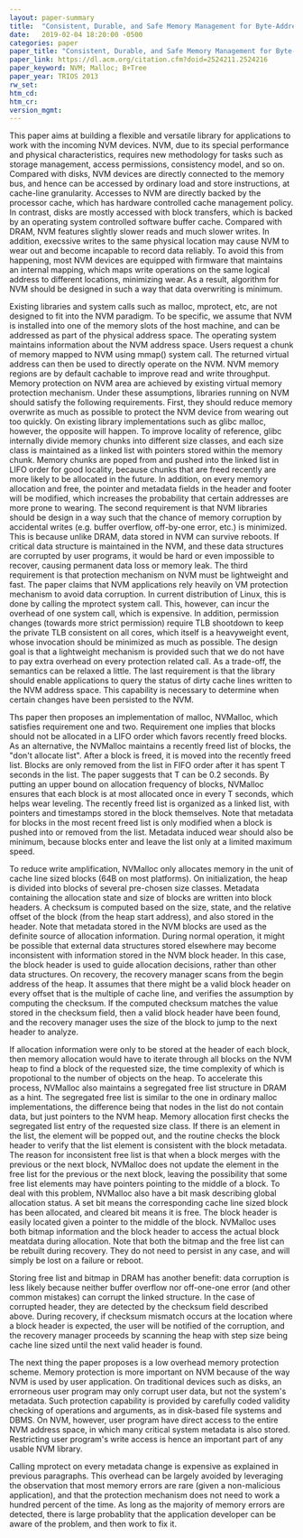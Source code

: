 ```yaml
---
layout: paper-summary
title:  "Consistent, Durable, and Safe Memory Management for Byte-Addressable Non-Volatile Main Memory"
date:   2019-02-04 18:20:00 -0500
categories: paper
paper_title: "Consistent, Durable, and Safe Memory Management for Byte-Addressable Non-Volatile Main Memory"
paper_link: https://dl.acm.org/citation.cfm?doid=2524211.2524216
paper_keyword: NVM; Malloc; B+Tree
paper_year: TRIOS 2013
rw_set: 
htm_cd: 
htm_cr: 
version_mgmt: 
---  
```


This paper aims at building a flexible and versatile library for applications to work with the incoming NVM devices.
NVM, due to its special performance and physical characteristics, requires new methodology for tasks such as 
storage management, access permissions, consistency model, and so on. Compared with disks, NVM devices are directly
connected to the memory bus, and hence can be accessed by ordinary load and store instructions, at cache-line granularity.
Accesses to NVM are directly backed by the processor cache, which has hardware controlled cache management policy.
In contrast, disks are mostly accessed with block transfers, which is backed by an operating system controlled 
software buffer cache. Compared with DRAM, NVM features slightly slower reads and much slower writes. In addition, 
execssive writes to the same physical location may cause NVM to wear out and become incapable to record data reliably. 
To avoid this from happening, most NVM devices are equipped with firmware that maintains an internal mapping, which maps 
write operations on the same logical address to different locations, minimizing wear. As a result, algorithm for NVM 
should be designed in such a way that data overwriting is minimum.

Existing libraries and system calls such as malloc, mprotect, etc, are not designed to fit into the NVM paradigm. To
be specific, we assume that NVM is installed into one of the memory slots of the host machine, and can be addressed
as part of the physical address space. The operating system maintains information about the NVM address space. Users
request a chunk of memory mapped to NVM using mmap() system call. The returned virtual address can then be used to
directly operate on the NVM. NVM memory regions are by default cachable to improve read and write throughput. Memory
protection on NVM area are achieved by existing virtual memory protection mechanism. Under these assumptions, libraries
running on NVM should satisfy the following requirements. First, they should reduce memory overwrite as much as possible 
to protect the NVM device from wearing out too quickly. On existing library implementations such as glibc malloc, however, 
the opposite will happen. To improve locality of reference, glibc internally divide memory chunks into different 
size classes, and each size class is maintained as a linked list with pointers stored within the memory chunk. Memory
chunks are poped from and pushed into the linked list in LIFO order for good locality, because chunks that are freed
recently are more likely to be allocated in the future. In addition, on every memory allocation and free, the pointer
and metadata fields in the header and footer will be modified, which increases the probability that certain addresses are 
more prone to wearing. The second requirement is that NVM libraries should be design in a way such that the chance of 
memory corruption by accidental writes (e.g. buffer overflow, off-by-one error, etc.) is minimized. This is because unlike
DRAM, data stored in NVM can survive reboots. If critical data structure is maintained in the NVM, and these data structures 
are corrupted by user programs, it would be hard or even impossible to recover, causing permanent data loss or memory leak.
The third requirement is that protection mechanism on NVM must be lightweight and fast. The paper claims that NVM 
applications rely heavily on VM protection mechanism to avoid data corruption. In current distribution of Linux, this is 
done by calling the mprotect system call. This, however, can incur the overhead of one system call, which is expensive.
In addition, permission changes (towards more strict permission) require TLB shootdown to keep the private TLB consistent on
all cores, which itself is a heavyweight event, whose invocation should be minimized as much as possible.
The design goal is that a lightweight mechanism is provided such that we do not have to pay extra overhead on every protection 
related call. As a trade-off, the semantics can be relaxed a little. The last requirement is that the library should 
enable applications to query the status of dirty cache lines written to the NVM address space. This capability is necessary
to determine when certain changes have been persisted to the NVM. 

Ths paper then proposes an implementation of malloc, NVMalloc, which satisfies requirement one and two. Requirement one 
implies that blocks should not be allocated in a LIFO order which favors recently freed blocks. As an alternative, the 
NVMalloc maintains a recently freed list of blocks, the "don't allocate list". After a block is freed, it is moved into
the recently freed list. Blocks are only removed from the list in FIFO order after it has spent T seconds in the list.
The paper suggests that T can be 0.2 seconds. By putting an upper bound on allocation frequency of blocks, NVMalloc ensures 
that each block is at most allocated once in every T seconds, which helps wear leveling. The recently freed list 
is organized as a linked list, with pointers and timestamps stored in the block themselves. Note that metadata for blocks 
in the most recent freed list is only modified when a block is pushed into or removed from the list. Metadata induced 
wear should also be minimum, because blocks enter and leave the list only at a limited maximum speed. 

To reduce write amplification, NVMalloc only allocates memory in the unit of cache line sized blocks (64B on most platforms). 
On initialization, the heap is divided into blocks of several pre-chosen size classes. Metadata containing the allocation
state and size of blocks are written into block headers. A checksum is computed based on the size, state, and the relative 
offset of the block (from the heap start address), and also stored in the header. Note that metadata stored in the NVM 
blocks are used as the definite source of allocation information. During normal operation, it might be possible that 
external data structures stored elsewhere may become inconsistent with information stored in the NVM block header. In 
this case, the block header is used to guide allocation decisions, rather than other data structures. On recovery,
the recovery manager scans from the begin address of the heap. It assumes that there might be a valid block header on 
every offset that is the multiple of cache line, and verifies the assumption by computing the checksum. If the computed 
checksum matches the value stored in the checksum field, then a valid block header have been found, and the recovery manager
uses the size of the block to jump to the next header to analyze. 

If allocation information were only to be stored at the header of each block, then memory allocation would have to 
iterate through all blocks on the NVM heap to find a block of the requested size, the time complexity of which is 
propotional to the number of objects on the heap. To accelerate this process, NVMalloc also maintains a segregated
free list structure in DRAM as a hint. The segregated free list is similar to the one in ordinary malloc implementations, 
the difference being that nodes in the list do not contain data, but just pointers to the NVM heap. Memory allocation
first checks the segregated list entry of the requested size class. If there is an element in the list, the element will
be popped out, and the routine checks the block header to verify that the list element is consistent with the block
metadata. The reason for inconsistent free list is that when a block merges with the previous or the next block,
NVMalloc does not update the element in the free list for the previous or the next block, leaving the possibility
that some free list elements may have pointers pointing to the middle of a block. To deal with this problem, NVMalloc
also have a bit mask describing global allocation status. A set bit means the corresponding cache line sized block
has been allocated, and cleared bit means it is free. The block header is easily located given a pointer to the middle
of the block. NVMalloc uses both bitmap information and the block header to access the actual block meatdata during
allocation. Note that both the bitmap and the free list can be rebuilt during recovery. They do not need to persist
in any case, and will simply be lost on a failure or reboot.

Storing free list and bitmap in DRAM has another benefit: data corruption is less likely because neither buffer 
overflow nor off-one-one error (and other common mistakes) can corrupt the linked structure. In the case of corrupted
header, they are detected by the checksum field described above. During recovery, if checksum mismatch occurs at the 
location where a block header is expected, the user will be notified of the corruption, and the recovery manager
proceeds by scanning the heap with step size being cache line sized until the next valid header is found.

The next thing the paper proposes is a low overhead memory protection scheme. Memory protection is more important on NVM
because of the way NVM is used by user application. On traditional devices such as disks, an errorneous user program
may only corrupt user data, but not the system's metadata. Such protection capability is provided by carefully coded
validity checking of operations and arguments, as in disk-based file systems and DBMS. On NVM, however, user program
have direct access to the entire NVM address space, in which many critical system metadata is also stored. Restricting 
user program's write access is hence an important part of any usable NVM library.

Calling mprotect on every metadata change is expensive as explained in previous paragraphs. This overhead can be largely
avoided by leveraging the observation that most memory errors are rare (given a non-malicious application), and that the 
protection mechanism does not need to work a hundred percent of the time. As long as the majority of memory errors are 
detected, there is large probablity that the application developer can be aware of the problem, and then work to fix it.